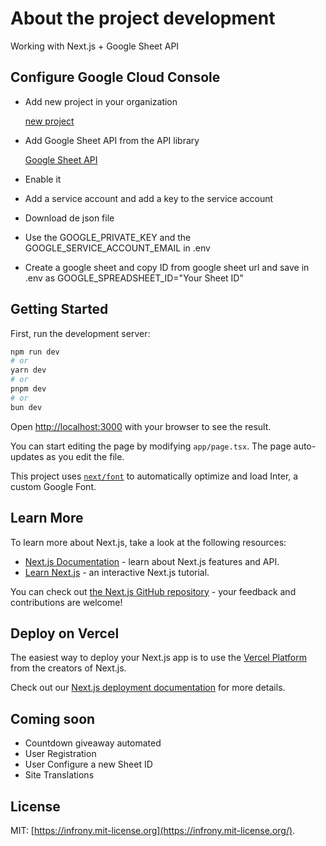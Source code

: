 # About the project development

Working with Next.js + Google Sheet API

## Configure Google Cloud Console

- Add new project in your organization

    [new project](https://console.cloud.google.com/projectcreate)

- Add Google Sheet API from the API library

    [Google Sheet API](https://console.cloud.google.com/apis/library/sheets.googleapis.com)

- Enable it

- Add a service account and add a key to the service account
- Download de json file
- Use the GOOGLE_PRIVATE_KEY and the GOOGLE_SERVICE_ACCOUNT_EMAIL in .env

- Create a google sheet and copy ID from google sheet url and save in .env as GOOGLE_SPREADSHEET_ID="Your Sheet ID"

## Getting Started

First, run the development server:

```bash
npm run dev
# or
yarn dev
# or
pnpm dev
# or
bun dev
```

Open [http://localhost:3000](http://localhost:3000) with your browser to see the result.

You can start editing the page by modifying `app/page.tsx`. The page auto-updates as you edit the file.

This project uses [`next/font`](https://nextjs.org/docs/basic-features/font-optimization) to automatically optimize and load Inter, a custom Google Font.

## Learn More

To learn more about Next.js, take a look at the following resources:

- [Next.js Documentation](https://nextjs.org/docs) - learn about Next.js features and API.
- [Learn Next.js](https://nextjs.org/learn) - an interactive Next.js tutorial.

You can check out [the Next.js GitHub repository](https://github.com/vercel/next.js/) - your feedback and contributions are welcome!

## Deploy on Vercel

The easiest way to deploy your Next.js app is to use the [Vercel Platform](https://vercel.com/new?utm_medium=default-template&filter=next.js&utm_source=create-next-app&utm_campaign=create-next-app-readme) from the creators of Next.js.

Check out our [Next.js deployment documentation](https://nextjs.org/docs/deployment) for more details.

## Coming soon

- Countdown giveaway automated
- User Registration
- User Configure a new Sheet ID
- Site Translations

## License

MIT: [https://infrony.mit-license.org](https://infrony.mit-license.org/).
